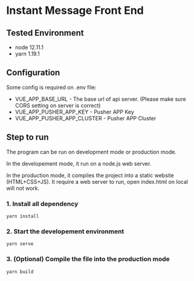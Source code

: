 # Instant Message Front End

## Tested Environment
- node 12.11.1
- yarn 1.19.1

## Configuration
Some config is required on .env file:
- VUE_APP_BASE_URL - The base url of api server. (Please make sure CORS setting on server is correct)
- VUE_APP_PUSHER_APP_KEY - Pusher APP Key
- VUE_APP_PUSHER_APP_CLUSTER - Pusher APP Cluster

## Step to run
The program can be run on development mode or production mode.


In the developement mode, it run on a node.js web server.


In the production mode, it compiles the project into a static website (HTML+CSS+JS). It require a web server to run, open index.html on local will not work.

### 1. Install all dependency

```
yarn install
```

### 2. Start the developement environment
```
yarn serve
```

### 3. (Optional) Compile the file into the production mode
```
yarn build
```